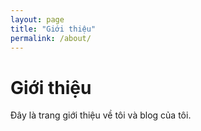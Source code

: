 ```yaml
---
layout: page
title: "Giới thiệu"
permalink: /about/
---
```


# Giới thiệu

Đây là trang giới thiệu về tôi và blog của tôi.

